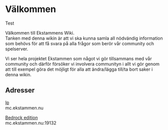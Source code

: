 # Välkommen
Test

Välkommen till Ekstammens Wiki.  
Tanken med denna wikin är att vi ska kunna samla all nödvändig information som behövs för att få svara på alla frågor som berör vår community och spelserver.  

Vi ser hela projektet Ekstammen som något vi gör tillsammans med vår community och därför försöker vi involvera communityn i allt vi gör genom att till exempel göra det möjligt för alla att ändra/lägga till/ta bort saker i denna wikin.  

## Adresser
<ins>Ip</ins>  
mc.ekstammen.nu  

<ins>Bedrock edition</ins>   
mc.ekstammen.nu:19132
